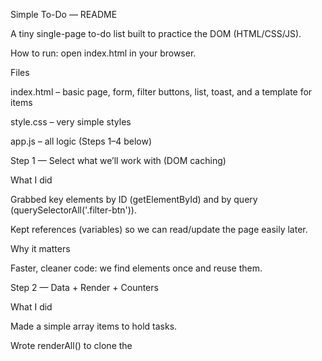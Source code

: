 Simple To-Do — README

A tiny single-page to-do list built to practice the DOM (HTML/CSS/JS).
 
How to run: open index.html in your browser.

Files

index.html – basic page, form, filter buttons, list, toast, and a template for items

style.css – very simple styles 

app.js – all logic (Steps 1–4 below)

Step 1 — Select what we’ll work with (DOM caching)

What I did

Grabbed key elements by ID (getElementById) and by query (querySelectorAll('.filter-btn')).

Kept references (variables) so we can read/update the page easily later.

Why it matters

Faster, cleaner code: we find elements once and reuse them.

Step 2 — Data + Render + Counters

What I did

Made a simple array items to hold tasks.

Wrote renderAll() to clone the <template> for each task and add them via a DocumentFragment (appends the batch).

Wrote updateCounters() to show done/total using textContent.

Called both once so the page starts in a known state.

Why it matters

Separates data (array) from the view (list on the page) and updates text cleanly.

Step 3 — Basic Interactions (Add / Toggle / Delete) + Validation

What I did

Live validation: on input, we check checkValidity(); enable/disable the Add button and show a tiny error message.

Add task: on form submit, we push a new item, clear the box, and refresh the UI.

Toggle/Delete: one click listener on the list (event delegation); we walk parent/child/sibling nodes to find the right ('li'), toggle its checkbox (done) or remove it.

If the list is empty, we createElement('li') to show “No tasks yet.”

Why it matters

Delivers the core to-do behavior with very basic, readable code.

Step 4 — Filters + Toast + Storage (BOM)

What I did

Filters (All / Active / Done): loop the list items and switch style.display to show/hide.

Set aria-pressed on the active filter (attribute change for clarity).

Toast: quick “Saved/Added” message that hides via setTimeout.

Save/Load: store the task array with localStorage so it persists across reloads.

Why it matters

Meets the “use two BOM features” requirement and adds small but useful UX.

Using it

Type a task and press Add.

Click the checkbox to mark done; click Delete to remove.

Use All / Active / Done to filter.

Reload the page — your tasks remain (saved in your browser via localStorage).
